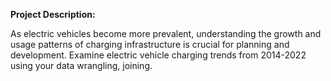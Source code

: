 **Project Description:**

As electric vehicles become more prevalent, understanding the growth and usage patterns of charging infrastructure is crucial for planning and development. Examine electric vehicle charging trends from 2014-2022 using your data wrangling, joining.